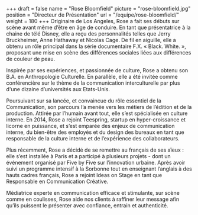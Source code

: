 +++
draft		= false
name		= "Rose Bloomfield"
picture		= "rose-bloomfield.jpg"
position 	= "Directeur de Présentation"
url			= "/equipe/rose-bloomfield/"
weight		= 180
+++
Originaire de Los Angeles, Rose a fait ses débuts sur scène avant même d’être en âge de conduire. En tant que présentatrice à la chaine de télé Disney, elle a reçu des personnalités telles que Jerry Bruckheimer, Anne Hathaway et Nicolas Cage. De fil en aiguille, elle a obtenu un rôle principal dans la série documentaire F.X. « Black. White. », proposant une mise en scène des différences sociales liées aux différences de couleur de peau. 

Inspirée par ses expériences, et passionnée de culture, Rose a obtenu son B.A. en Anthropologie Culturelle. En parallèle, elle a été invitée comme conférencière sur le thème de la communication interculturelle par plus d'une dizaine d’universités aux Etats-Unis.

Poursuivant sur sa lancée, et convaincue du rôle essentiel de la Communication, son parcours l’a menée vers les métiers de l’édition et de la production. Attirée par l’humain avant tout, elle s’est spécialisée en culture interne. En 2014, Rose a rejoint Teespring, startup en hyper-croissance et licorne en puissance, et s’est emparée des enjeux de communication interne, du bien-être des employés et du design des bureaux en tant que responsable de la culture interne et de l’expérience des collaborateurs. 

Plus récemment, Rose a décidé de se remettre au français de ses aïeux : elle s’est installée à Paris et a participé à plusieurs projets - dont un événement organisé par Five by Five sur l’innovation urbaine. Après avoir suivi un programme intensif à la Sorbonne tout en enseignant l’anglais à des hauts cadres français, Rose a rejoint Ideas on Stage en tant que Responsable en Communication Créative. 

Médiatrice experte en communication efficace et stimulante, sur scène comme en coulisses, Rose aide nos clients à raffiner leur message afin qu’ils puissent le présenter avec confiance, entrain et authenticité.
